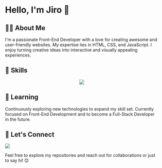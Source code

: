 # Hello, I'm Jiro 👋

## 👨‍💻 About Me

I'm a passionate Front-End Developer with a love for creating awesome and user-friendly websites. My expertise lies in HTML, CSS, and JavaScript. I enjoy turning creative ideas into interactive and visually appealing experiences.

## 🚀 Skills

<p align="center">
    <img src="https://skillicons.dev/icons?i=git,html,css,js" />
</p>

## 🌱 Learning

Continuously exploring new technologies to expand my skill set. Currently focused on Front-End Development and to become a Full-Stack Developer in the future.

## 🤝 Let's Connect

  <a href="https://www.linkedin.com/in/jiro-delfino-1993991b0/">
    <img src="https://skillicons.dev/icons?i=linkedin" />
  </a>
  
Feel free to explore my repositories and reach out for collaborations or just to say hi! 😊
